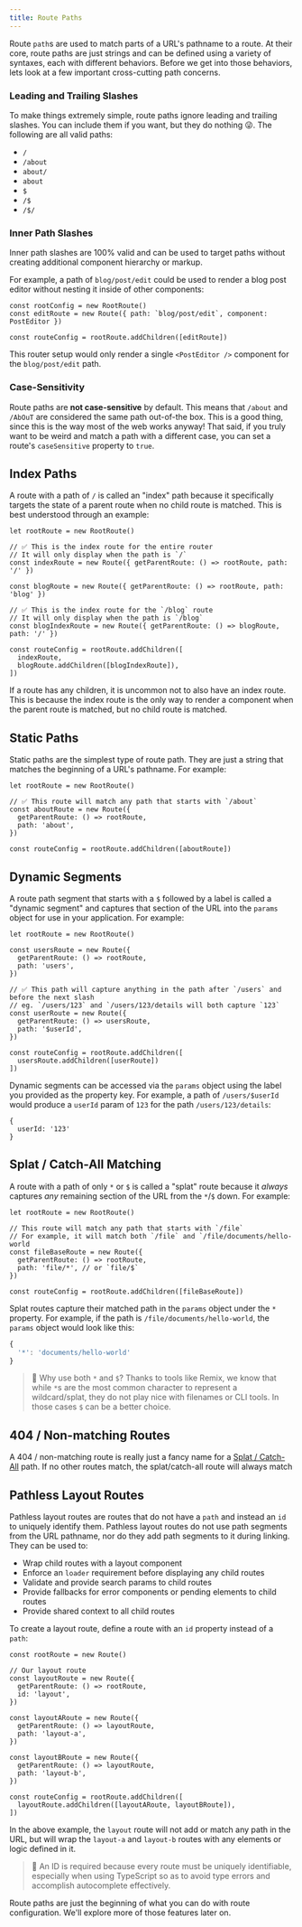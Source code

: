 ```yaml
---
title: Route Paths
---
```


Route `path`s are used to match parts of a URL's pathname to a route. At their core, route paths are just strings and can be defined using a variety of syntaxes, each with different behaviors. Before we get into those behaviors, lets look at a few important cross-cutting path concerns.

### Leading and Trailing Slashes

To make things extremely simple, route paths ignore leading and trailing slashes. You can include them if you want, but they do nothing 😜. The following are all valid paths:

- `/`
- `/about`
- `about/`
- `about`
- `$`
- `/$`
- `/$/`

### Inner Path Slashes

Inner path slashes are 100% valid and can be used to target paths without creating additional component hierarchy or markup.

For example, a path of `blog/post/edit` could be used to render a blog post editor without nesting it inside of other components:

```tsx
const rootConfig = new RootRoute()
const editRoute = new Route({ path: `blog/post/edit`, component: PostEditor })

const routeConfig = rootRoute.addChildren([editRoute])
```

This router setup would only render a single `<PostEditor />` component for the `blog/post/edit` path.

### Case-Sensitivity

Route paths are **not case-sensitive** by default. This means that `/about` and `/AbOuT` are considered the same path out-of-the box. This is a good thing, since this is the way most of the web works anyway! That said, if you truly want to be weird and match a path with a different case, you can set a route's `caseSensitive` property to `true`.

## Index Paths

A route with a path of `/` is called an "index" path because it specifically targets the state of a parent route when no child route is matched. This is best understood through an example:

```tsx
let rootRoute = new RootRoute()

// ✅ This is the index route for the entire router
// It will only display when the path is `/`
const indexRoute = new Route({ getParentRoute: () => rootRoute, path: '/' })

const blogRoute = new Route({ getParentRoute: () => rootRoute, path: 'blog' })

// ✅ This is the index route for the `/blog` route
// It will only display when the path is `/blog`
const blogIndexRoute = new Route({ getParentRoute: () => blogRoute, path: '/' })

const routeConfig = rootRoute.addChildren([
  indexRoute,
  blogRoute.addChildren([blogIndexRoute]),
])
```

If a route has any children, it is uncommon not to also have an index route. This is because the index route is the only way to render a component when the parent route is matched, but no child route is matched.

## Static Paths

Static paths are the simplest type of route path. They are just a string that matches the beginning of a URL's pathname. For example:

```tsx
let rootRoute = new RootRoute()

// ✅ This route will match any path that starts with `/about`
const aboutRoute = new Route({
  getParentRoute: () => rootRoute,
  path: 'about',
})

const routeConfig = rootRoute.addChildren([aboutRoute])
```

## Dynamic Segments

A route path segment that starts with a `$` followed by a label is called a "dynamic segment" and captures that section of the URL into the `params` object for use in your application. For example:

```tsx
let rootRoute = new RootRoute()

const usersRoute = new Route({
  getParentRoute: () => rootRoute,
  path: 'users',
})

// ✅ This path will capture anything in the path after `/users` and before the next slash
// eg. `/users/123` and `/users/123/details will both capture `123`
const userRoute = new Route({
  getParentRoute: () => usersRoute,
  path: '$userId',
})

const routeConfig = rootRoute.addChildren([
  usersRoute.addChildren([userRoute])
])
```

Dynamic segments can be accessed via the `params` object using the label you provided as the property key. For example, a path of `/users/$userId` would produce a `userId` param of `123` for the path `/users/123/details`:

```tsx
{
  userId: '123'
}
```

## Splat / Catch-All Matching

A route with a path of only `*` or `$` is called a "splat" route because it _always_ captures _any_ remaining section of the URL from the `*`/`$` down. For example:

```tsx
let rootRoute = new RootRoute()

// This route will match any path that starts with `/file`
// For example, it will match both `/file` and `/file/documents/hello-world
const fileBaseRoute = new Route({
  getParentRoute: () => rootRoute,
  path: 'file/*', // or `file/$`
})

const routeConfig = rootRoute.addChildren([fileBaseRoute])
```

Splat routes capture their matched path in the `params` object under the `*` property. For example, if the path is `/file/documents/hello-world`, the `params` object would look like this:

```js
{
  '*': 'documents/hello-world'
}
```

> 🧠 Why use both `*` and `$`? Thanks to tools like Remix, we know that while `*`s are the most common character to represent a wildcard/splat, they do not play nice with filenames or CLI tools. In those cases `$` can be a better choice.

## 404 / Non-matching Routes

A 404 / non-matching route is really just a fancy name for a [Splat / Catch-All](#splat-catch-all-matching) path. If no other routes match, the splat/catch-all route will always match

## Pathless Layout Routes

Pathless layout routes are routes that do not have a `path` and instead an `id` to uniquely identify them. Pathless layout routes do not use path segments from the URL pathname, nor do they add path segments to it during linking. They can be used to:

- Wrap child routes with a layout component
- Enforce an `loader` requirement before displaying any child routes
- Validate and provide search params to child routes
- Provide fallbacks for error components or pending elements to child routes
- Provide shared context to all child routes

To create a layout route, define a route with an `id` property instead of a `path`:

```tsx
const rootRoute = new Route()

// Our layout route
const layoutRoute = new Route({
  getParentRoute: () => rootRoute,
  id: 'layout',
})

const layoutARoute = new Route({
  getParentRoute: () => layoutRoute,
  path: 'layout-a',
})

const layoutBRoute = new Route({
  getParentRoute: () => layoutRoute,
  path: 'layout-b',
})

const routeConfig = rootRoute.addChildren([
  layoutRoute.addChildren([layoutARoute, layoutBRoute]),
])
```

In the above example, the `layout` route will not add or match any path in the URL, but will wrap the `layout-a` and `layout-b` routes with any elements or logic defined in it.

> 🧠 An ID is required because every route must be uniquely identifiable, especially when using TypeScript so as to avoid type errors and accomplish autocomplete effectively.

Route paths are just the beginning of what you can do with route configuration. We'll explore more of those features later on.
